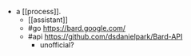 - a [[process]].
  - [[assistant]]
  - #go https://bard.google.com/
  - #api https://github.com/dsdanielpark/Bard-API
    - unofficial?

